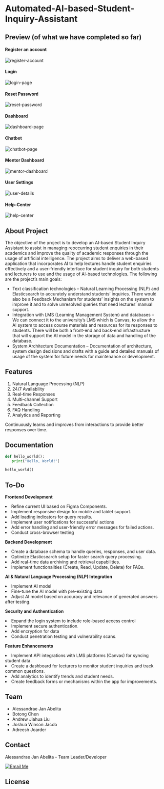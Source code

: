 # Automated-AI-based-Student-Inquiry-Assistant
## Preview (of what we have completed so far)
#### Register an account
![register-account](https://github.com/user-attachments/assets/e76ae76f-b7d3-4199-9db8-a936362c688e)
#### Login
![login-page](https://github.com/user-attachments/assets/6e930bb2-871d-4afb-a447-afe3667b5fcd)
#### Reset Password
![reset-password](https://github.com/user-attachments/assets/303b4493-b30f-4474-a373-4106ec0c664b)
#### Dashboard
![dashboard-page](https://github.com/user-attachments/assets/495237ea-371c-4b26-962d-d95911c2318f)
#### Chatbot
![chatbot-page](https://github.com/user-attachments/assets/6cc79c01-0e77-4d54-a4a7-0354d800138c)
#### Mentor Dashboard
![mentor-dashboard](https://github.com/user-attachments/assets/d3ed9c77-25e4-4ce5-8a7b-9369eb6cfefc)
#### User Settings
![user-details](https://github.com/user-attachments/assets/51cb1200-b69a-4560-990f-48436222aa6f)
#### Help-Center
![help-center](https://github.com/user-attachments/assets/8f3b82c3-64ad-4cf6-86b6-36eb6d5a42d9)

## About Project 
The objective of the project is to develop an AI-based Student Inquiry Assistant to assist in managing reoccurring student enquiries in their academics and improve the quality of academic responses through the usage of artificial intelligence. The project aims to deliver a web-based application that incorporates AI to help lectures handle student enquiries effectively and a user-friendly interface for student inquiry for both students and lecturers to use and the usage of AI-based technologies. The following are the project’s main goals: 

- Text classification technologies – Natural Learning Processing (NLP) and Elasticsearch to accurately understand students’ inquiries. There would also be a Feedback Mechanism for students’ insights on the system to improve it and to solve unresolved queries that need lectures’ manual support.  
- Integration with LMS (Learning Management System) and databases – We can connect it to the university’s LMS which is Canvas, to allow the AI system to access course materials and resources for its responses to students. There will be both a front-end and back-end infrastructure that will support the AI model in the storage of data and handling of the database.  
- System Architecture Documentation – Documentation of architecture, system design decisions and drafts with a guide and detailed manuals of usage of the system for future needs for maintenance or development.  
## Features 
<ol>
<li>Natural Language Processing (NLP)</li>
<li>24/7 Availability</li>
<li>Real-time Responses</li>
<li>Multi-channel Support</li>
<li>Feedback Collection</li>
<li>FAQ Handling</li>
<li>Analytics and Reporting</li>
</ol>

Continuously learns and improves from interactions to provide better responses over time.
## Documentation
 ```python
def hello_world():
    print("Hello, World!")

hello_world()
```
## To-Do
**Frontend Development**

<li>Refine current UI based on Figma Components.</li>
<li>Implement responsive design for mobile and tablet support.</li>
<li>Add loading indicators for query results.</li>
<li>Implement user notifications for successful actions</li>
<li>Add error handling and user-friendly error messages for failed actions.</li> 
<li>Conduct cross-browser testing</li>

**Backend Development**

<li>Create a database schema to handle queries, responses, and user data.</li>
<li>Optimize Elasticsearch setup for faster search query processing.</li>
<li>Add real-time data archiving and retrieval capabilities.</li>
<li>Implement functionalities (Create, Read, Update, Delete) for FAQs.</li>

**AI & Natural Language Processing (NLP) Integration**

<li>Implement AI model</li>
<li>Fine-tune the AI model with pre-existing data</li>
<li>Adjust AI model based on accuracy and relevance of generated answers after testing.</li>

**Security and Authentication**

<li>Expand the login system to include role-based access control</li>
<li>Implement secure authentication.</li>
<li>Add encryption for data</li>
<li>Conduct penetration testing and vulnerability scans.</li>

**Feature Enhancements**

<li>Implement API integrations with LMS platforms (Canvas) for syncing student data.</li>
<li>Create a dashboard for lecturers to monitor student inquiries and track common questions.</li>
<li>Add analytics to identify trends and student needs.</li>
<li>Create feedback forms or mechanisms within the app for improvements.</li>

## Team
<ul>
<li>Alessandrae Jan Abelita</li>
<li>Botong Chen</li>
<li>Andrew Jiahua Liu</li>
<li>Joshua Winson Jacob</li>
<li>Adreesh Joarder</li>
</ul>

## Contact
<p align="left">
Alessandrae Jan Abelita -  
 Team Leader/Developer
<!-- HTML Button -->
<p align="left">
  <a href="mailto:mss9953@autuni.ac.nz">
    <img src="https://img.shields.io/badge/Email-Contact%20Me-blue?style=for-the-badge&logo=microsoft-outlook&logoColor=white" alt="Email Me">
  </a>

</p>

## License
